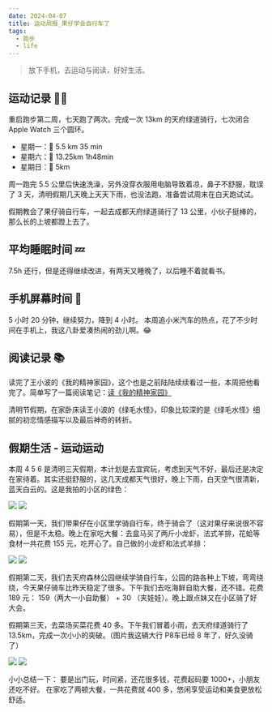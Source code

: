 ```yaml
---
date: 2024-04-07
title: 运动周报_果仔学会自行车了
tags:
  - 跑步
  - life
---
```

> 放下手机，去运动与阅读，好好生活。

## 运动记录 🏃‍♂️

重启跑步第二周，七天跑了两次。完成一次 13km 的天府绿道骑行，七次闭合 Apple Watch 三个圆环。
- 星期一：🏃 5.5 km 35 min
- 星期六：🚴 13.25km 1h48min
- 星期日：🏃 5km

周一跑完 5.5 公里后快速洗澡，另外没穿衣服用电脑导致着凉，鼻子不舒服，耽误了 3 天，清明假期几天晚上天天下雨，也没法跑，准备尝试周末在白天跑试试。

假期教会了果仔骑自行车，一起去成都天府绿道骑行了 13 公里，小伙子挺棒的，那么长的上坡都蹬上去了。

## 平均睡眠时间 💤

7.5h 还行，但是还得继续改进，有两天又睡晚了，以后睡不着就看书。

## 手机屏幕时间 📱

5 小时 20 分钟，继续努力，降到 4 小时。
本周追小米汽车的热点，花了不少时间在手机上，我这八卦爱凑热闹的劲儿啊。😂

## 阅读记录 📚

读完了王小波的《我的精神家园》，这个也是之前陆陆续续看过一些，本周把他看完了。简单写了一篇阅读笔记：[读《我的精神家园》](https://yaofun.top/posts/2024/04/%E8%AF%BB%E6%88%91%E7%9A%84%E7%B2%BE%E7%A5%9E%E5%AE%B6%E5%9B%AD/)

清明节假期，在家卧床读王小波的《绿毛水怪》，印象比较深的是《绿毛水怪》细腻的初恋情感描写以及最后神奇的转折。

## 假期生活 - 运动运动

本周 4 5 6 是清明三天假期，本计划是去宜宾玩，考虑到天气不好，最后还是决定在家待着。其实还挺舒服的，这几天成都天气很好，晚上下雨，白天空气很清新，蓝天白云的。这是我拍的小区的绿色：

![](https://cdn.jsdelivr.net/gh/goby-ao/picgo@main/img/IMG_2490.jpeg)
![](https://cdn.jsdelivr.net/gh/goby-ao/picgo@main/img/IMG_2521.jpeg)

假期第一天，我们带果仔在小区里学骑自行车，终于骑会了（这对果仔来说很不容易），但是不太稳。晚上在家吃大餐：去盒马买了两斤小龙虾，法式羊排，花蛤等食材一共花费 155 元，吃开心了。自己做的小龙虾和法式羊排：

![](https://cdn.jsdelivr.net/gh/goby-ao/picgo@main/img/IMG_2531.jpeg)
![](https://cdn.jsdelivr.net/gh/goby-ao/picgo@main/img/IMG_2528.jpeg)

假期第二天，我们去天府森林公园继续学骑自行车，公园的路各种上下坡，弯弯绕绕，今天果仔骑车比昨天稳定了很多。下午我们去吃海鲜自助大餐，还不错。花费 189 元： 159（两大一小自助餐） + 30 （夹娃娃）。晚上跟点妹又在小区骑了好大会。

假期第三天，去菜场买菜花费 40 多。下午我们冒着小雨，去天府绿道骑行了 13.5km，完成一次小小的突破。（图片我这辆大行 P8车已经 8 年了，好久没骑了）

![](https://cdn.jsdelivr.net/gh/goby-ao/picgo@main/img/IMG_2590.jpeg)
![](https://cdn.jsdelivr.net/gh/goby-ao/picgo@main/img/IMG_2488.jpeg)

小小总结一下：
要是出门玩，时间紧，还花很多钱，花费起码要 1000+，小朋友还吃不好。
在家吃了两顿大餐，一共花费就 400 多，悠闲享受运动和美食更放松舒适。